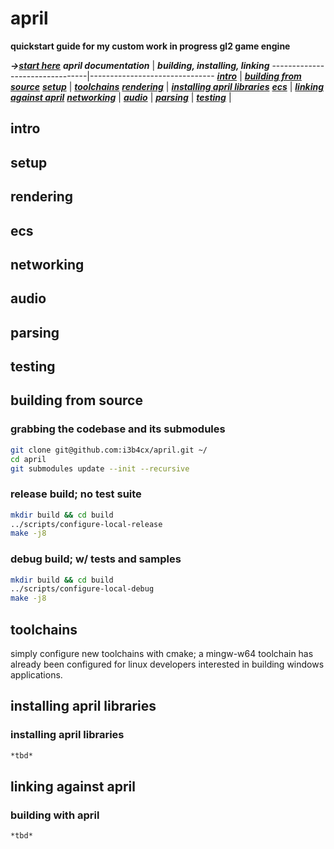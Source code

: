 # april #

**quickstart guide for my custom work in progress gl2 game engine**

***->[start here](#building-from-source)***
***april documentation***       | ***building, installing, linking***
--------------------------------|-------------------------------
***[intro](#intro)***           | ***[building from source](#building-from-source)***
***[setup](#setup)***           | ***[toolchains](#toolchains)***
***[rendering](#rendering)***   | ***[installing april libraries](#installing-april-libraries)***
***[ecs](ecs)***                | ***[linking against april](#linking-against-april)***
***[networking](networking)***  |
***[audio](audio)***            |
***[parsing](parsing)***        |
***[testing](testing)***        |


## intro ##

## setup ##

## rendering ##

## ecs ##

## networking ##

## audio ##

## parsing ##

## testing ##

## building from source ##
### grabbing the codebase and its submodules ###
```bash
git clone git@github.com:i3b4cx/april.git ~/
cd april
git submodules update --init --recursive
```
### release build; no test suite ###
```bash
mkdir build && cd build
../scripts/configure-local-release
make -j8
```
### debug build; w/ tests and samples ###
```bash
mkdir build && cd build
../scripts/configure-local-debug
make -j8
```

## toolchains ##
simply configure new toolchains with cmake; a mingw-w64 toolchain has already been configured for linux developers interested in building windows applications.

## installing april libraries ##
### installing april libraries ###
```bash
*tbd*
```

## linking against april ##
### building with april ###
```bash
*tbd*
```
